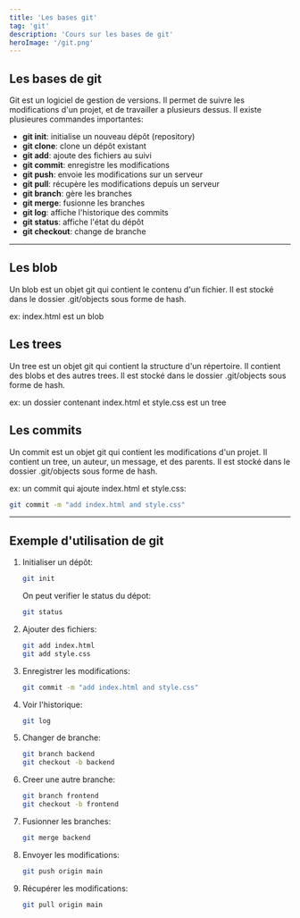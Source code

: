 ```yaml
---
title: 'Les bases git'
tag: 'git'
description: 'Cours sur les bases de git'
heroImage: '/git.png'
---
```


## Les bases de git
Git est un logiciel de gestion de versions. Il permet de suivre les modifications d'un projet, et de travailler a plusieurs dessus.
Il existe plusieures commandes importantes:
- **git init**: initialise un nouveau dépôt (repository)
- **git clone**: clone un dépôt existant
- **git add**: ajoute des fichiers au suivi
- **git commit**: enregistre les modifications
- **git push**: envoie les modifications sur un serveur
- **git pull**: récupère les modifications depuis un serveur
- **git branch**: gère les branches
- **git merge**: fusionne les branches
- **git log**: affiche l'historique des commits
- **git status**: affiche l'état du dépôt
- **git checkout**: change de branche

<hr />

## Les blob
Un blob est un objet git qui contient le contenu d'un fichier. Il est stocké dans le dossier .git/objects sous forme de hash.

ex: index.html est un blob

## Les trees
Un tree est un objet git qui contient la structure d'un répertoire. Il contient des blobs et des autres trees. Il est stocké dans le dossier .git/objects sous forme de hash.

ex: un dossier contenant index.html et style.css est un tree

## Les commits
Un commit est un objet git qui contient les modifications d'un projet. Il contient un tree, un auteur, un message, et des parents. Il est stocké dans le dossier .git/objects sous forme de hash.

ex: un commit qui ajoute index.html et style.css:
    
 ```sh
git commit -m "add index.html and style.css"
```

<hr />

## Exemple d'utilisation de git
1. Initialiser un dépôt:
    ```sh
    git init
    ```
    On peut verifier le status du dépot:
    ```sh
    git status
    ```
2. Ajouter des fichiers:
    ```sh
    git add index.html
    git add style.css
    ```
3. Enregistrer les modifications:
    ```sh
    git commit -m "add index.html and style.css"
    ```
4. Voir l'historique:
    ```sh
    git log
    ```
5. Changer de branche:
    ```sh
    git branch backend
    git checkout -b backend
    ```
6. Creer une autre branche:
    ```sh
    git branch frontend
    git checkout -b frontend
    ```
7. Fusionner les branches:
    ```sh
    git merge backend
    ```
8. Envoyer les modifications:
    ```sh
    git push origin main 
    ```
9. Récupérer les modifications:
    ```sh
    git pull origin main
    ```
